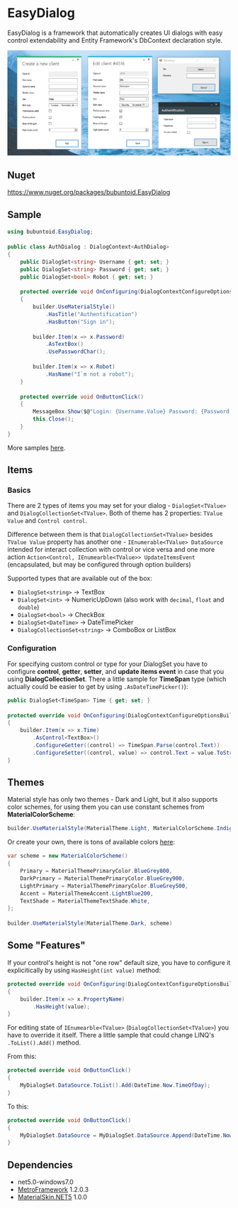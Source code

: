 # EasyDialog
EasyDialog is a framework that automatically creates UI dialogs with easy control extendability and Entity Framework's DbContext declaration style.

<p align="center">
  <img src="https://github.com/bubuntoid/EasyDialog/raw/main/assets/Screenshot_0.png" alt="Sublime's custom image"/>
</p>

## Nuget
https://www.nuget.org/packages/bubuntoid.EasyDialog

## Sample
```csharp
using bubuntoid.EasyDialog;

public class AuthDialog : DialogContext<AuthDialog>
{
    public DialogSet<string> Username { get; set; }
    public DialogSet<string> Password { get; set; }
    public DialogSet<bool> Robot { get; set; }

    protected override void OnConfiguring(DialogContextConfigureOptionsBuilder<AuthDialog> builder)
    {
        builder.UseMaterialStyle()
            .HasTitle("Authentification")
            .HasButton("Sign in");

        builder.Item(x => x.Password)
            .AsTextBox()
            .UsePasswordChar();

        builder.Item(x => x.Robot)
            .HasName("I`m not a robot");
    }

    protected override void OnButtonClick()
    {
        MessageBox.Show($@"Login: {Username.Value} Password: {Password.Value}");
        this.Close();
    }
}
```

More samples [here](https://github.com/bubuntoid/EasyDialog/tree/main/src/EasyDialog.Samples).

## Items
### Basics
There are 2 types of items you may set for your dialog - `DialogSet<TValue>` and `DialogCollectionSet<TValue>`. 
Both of theme has 2 properties: `TValue Value` and `Control control`.

Difference between them is that `DialogCollectionSet<TValue>` besides `TValue Value` property has another one - `IEnumerable<TValue> DataSource` intended for interact collection with control or vice versa and one more action `Action<Control, IEnumearble<TValue>> UpdateItemsEvent` (encapsulated, but may be configured through option builders)

Supported types that are available out of the box:
- `DialogSet<string>` -> TextBox
- `DialogSet<int>` -> NumericUpDown (also work with `decimal`, `float` and `double`)
- `DialogSet<bool>` -> CheckBox
- `DialogSet<DateTime>` -> DateTimePicker
- `DialogCollectionSet<string>` -> ComboBox or ListBox

### Configuration
For specifying custom control or type for your DialogSet<TValue> you have to configure **control**, **getter**, **setter**, and **update items event** in case that you using **DialogCollectionSet**. There a little sample for **TimeSpan** type (which actually could be easier to get by using `.AsDateTimePicker()`):
```csharp
public DialogSet<TimeSpan> Time { get; set; }

protected override void OnConfiguring(DialogContextConfigureOptionsBuilder<YourDialogContext> builder)
{
    builder.Item(x => x.Time)
        .AsControl<TextBox>()
        .ConfigureGetter((control) => TimeSpan.Parse(control.Text))
        .ConfigureSetter((control, value) => control.Text = value.ToString())
}
```

## Themes
Material style has only two themes - Dark and Light, but it also supports color schemes, for using them you can use constant schemes from **MaterialColorScheme**:
```csharp
builder.UseMaterialStyle(MaterialTheme.Light, MaterialColorScheme.Indigo)
```
Or create your own, there is tons of available colors [here](https://github.com/bubuntoid/EasyDialog/blob/main/src/EasyDialog/Enums/MaterialThemePrimaryColor.cs):
```csharp
var scheme = new MaterialColorScheme()
{
    Primary = MaterialThemePrimaryColor.BlueGrey800,
    DarkPrimary = MaterialThemePrimaryColor.BlueGrey900,
    LightPrimary = MaterialThemePrimaryColor.BlueGrey500,
    Accent = MaterialThemeAccent.LightBlue200,
    TextShade = MaterialThemeTextShade.White,
};

builder.UseMaterialStyle(MaterialTheme.Dark, scheme)
```

## Some "Features"
If your control's height is not "one row" default size, you have to configure it explicitically by using `HasHeight(int value)` method:

```csharp
protected override void OnConfiguring(DialogContextConfigureOptionsBuilder<YourDialogContext> builder)
{
    builder.Item(x => x.PropertyName)
        .HasHeight(value);
}
```

For editing state of `IEnumearble<TValue>` (`DialogCollectionSet<TValue>`) you have to override it itself. There a little sample that could change LINQ's `.ToList().Add()` method.

From this:
```csharp
protected override void OnButtonClick()
{
    MyDialogSet.DataSource.ToList().Add(DateTime.Now.TimeOfDay);
}
```
To this:
```csharp
protected override void OnButtonClick()
{
    MyDialogSet.DataSource = MyDialogSet.DataSource.Append(DateTime.Now.TimeOfDay);
}
```

## Dependencies
- net5.0-windows7.0
- [MetroFramework](https://github.com/thielj/MetroFramework) 1.2.0.3
- [MaterialSkin.NET5](https://github.com/bubuntoid/MaterialSkin.NET5) 1.0.0

